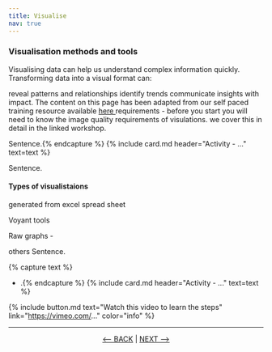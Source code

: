```yaml
---
title: Visualise
nav: true
---
```

### Visualisation methods and tools

Visualising data can help us understand complex information quickly. Transforming data into a visual format can:

reveal patterns and relationships
identify trends
communicate insights with impact.
The content on this page has been adapted from our self paced training resource available <a href='https://griffithunilibrary.github.io/data-vis-basics/' target='_blank'> here </a>
requirements - before you start you will need to know the image quality requirements of visulations. we cover this in detail in the linked workshop. 
  
Sentence.{% endcapture %} {% include card.md header="Activity - ..." text=text %}

Sentence.

#### Types of visualistaions

generated from excel spread sheet
  
Voyant tools 
  
Raw graphs - 

others
Sentence.

{% capture text %}
- .{% endcapture %} {% include card.md header="Activity - ..." text=text %}


{% include button.md text="Watch this video to learn the steps" link="https://vimeo.com/..." color="info" %}

-----

<p align="center">
  <a href="https://griffithunilibrary.github.io/intro-text-mining-analysis/content/6-analyse.html"><-- BACK</a> |
  <a href="https://griffithunilibrary.github.io/intro-text-mining-analysis/content/8-help.html">NEXT --></a>
</p>

